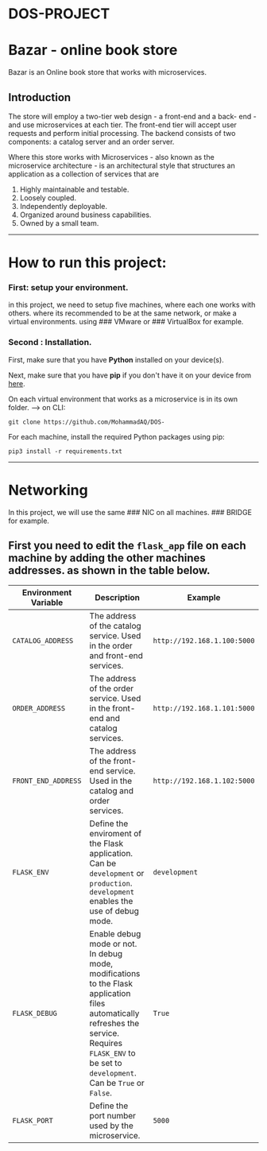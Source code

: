 # DOS-PROJECT
# Bazar - online book store
Bazar is an Online book store that works with microservices.
## Introduction 
The store will employ a two-tier web design - a front-end and a back- end - and use microservices at each tier. The front-end tier will accept user requests and perform initial processing. The backend consists of two components: a catalog server and an order server.

Where this store works with Microservices - also known as the microservice architecture - is an architectural style that structures an application as a collection of services that are
1. Highly maintainable and testable.
2. Loosely coupled.
3. Independently deployable.
4. Organized around business capabilities.
5. Owned by a small team.
    
    
---
# How to run this project: 
### First: setup your environment.
in this project, we need to setup five machines, where each one works with others. where its recommended to be at the same network, or make a virtual environments. using ### VMware or ### VirtualBox for example. 


### Second : Installation.
First, make sure that you have **Python** installed on your device(s).

Next, make sure that you have **pip** if you don't have it on your device from [here](https://pip.pypa.io/en/stable/installing/).

On each virtual environment that works as a microservice is in its own folder. --> on CLI:  
```
git clone https://github.com/MohammadAQ/DOS-
```

For each machine, install the required Python packages using pip:
```
pip3 install -r requirements.txt
```
---

# Networking 
In this project, we will use the same ### NIC on all machines. ### BRIDGE for example. 
## First you need to edit the `flask_app` file on each machine by adding the other machines addresses. as shown in the table below.

Environment Variable | Description | Example
-------------------- | ----------- | -------
`CATALOG_ADDRESS` | The address of the catalog service. Used in the order and front-end services. | `http://192.168.1.100:5000`
`ORDER_ADDRESS` | The address of the order service. Used in the front-end and catalog services. | `http://192.168.1.101:5000`
`FRONT_END_ADDRESS` | The address of the front-end service. Used in the catalog and order services. | `http://192.168.1.102:5000`
`FLASK_ENV` | Define the enviroment of the Flask application. Can be `development` or `production`. `development` enables the use of debug mode. | `development`
`FLASK_DEBUG` | Enable debug mode or not. In debug mode, modifications to the Flask application files automatically refreshes the service. Requires `FLASK_ENV` to be set to `development`. Can be `True` or `False`. | `True`
`FLASK_PORT` | Define the port number used by the microservice. | `5000`
